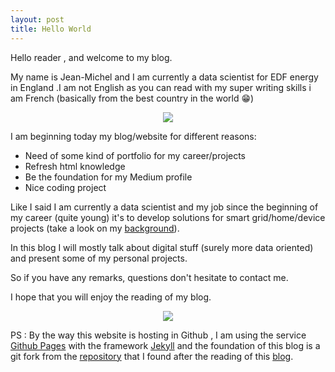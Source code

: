 ```yaml
---
layout: post
title: Hello World
---
```


Hello reader , and welcome to my blog.

My name is Jean-Michel and I am currently a data scientist for EDF energy in England .I am not English as you can read with my super writing skills i am French (basically from the best country in the world 😁)

<center><img src="https://media.giphy.com/media/Mayhw4Px7zfnW/giphy.gif"></center>

I am beginning today my blog/website for different reasons:
- Need of some kind of portfolio for my career/projects
- Refresh html knowledge
- Be the foundation for my Medium profile
- Nice coding project

Like I said I am currently a data scientist and my job since the beginning of my career (quite young) it's to develop solutions for smart grid/home/device projects (take a look on my [background](../../../../../about)).

In this blog I will mostly talk about digital stuff (surely more data oriented) and present some of my personal projects.

So if you have any remarks, questions don't hesitate to contact me.

I hope that you will enjoy the reading of my blog.

<center><img src="https://media.giphy.com/media/k39w535jFPYrK/giphy.gif"></center>


PS : By the way this website is hosting in Github , I am using the service [Github Pages](https://pages.github.com/) with the framework [Jekyll](https://jekyllrb.com/) and the foundation of this blog is a git fork from the [repository](https://github.com/BlackrockDigital/startbootstrap-clean-blog-jekyll) that I found after the reading of this [blog](https://iamtrask.github.io/).
